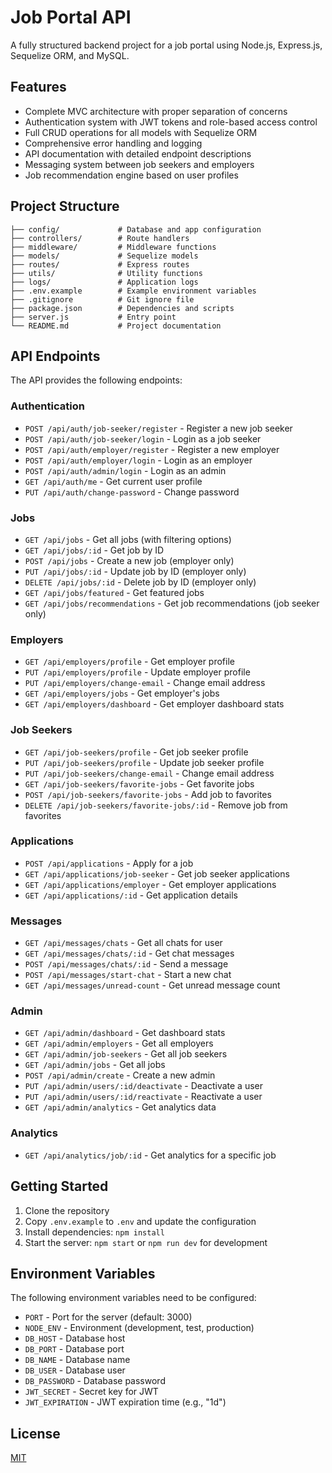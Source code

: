 # Job Portal API

A fully structured backend project for a job portal using Node.js, Express.js, Sequelize ORM, and MySQL.

## Features

- Complete MVC architecture with proper separation of concerns
- Authentication system with JWT tokens and role-based access control
- Full CRUD operations for all models with Sequelize ORM
- Comprehensive error handling and logging
- API documentation with detailed endpoint descriptions
- Messaging system between job seekers and employers
- Job recommendation engine based on user profiles

## Project Structure

```
├── config/             # Database and app configuration
├── controllers/        # Route handlers
├── middleware/         # Middleware functions
├── models/             # Sequelize models
├── routes/             # Express routes
├── utils/              # Utility functions
├── logs/               # Application logs
├── .env.example        # Example environment variables
├── .gitignore          # Git ignore file
├── package.json        # Dependencies and scripts
├── server.js           # Entry point
└── README.md           # Project documentation
```

## API Endpoints

The API provides the following endpoints:

### Authentication

- `POST /api/auth/job-seeker/register` - Register a new job seeker
- `POST /api/auth/job-seeker/login` - Login as a job seeker
- `POST /api/auth/employer/register` - Register a new employer
- `POST /api/auth/employer/login` - Login as an employer
- `POST /api/auth/admin/login` - Login as an admin
- `GET /api/auth/me` - Get current user profile
- `PUT /api/auth/change-password` - Change password

### Jobs

- `GET /api/jobs` - Get all jobs (with filtering options)
- `GET /api/jobs/:id` - Get job by ID
- `POST /api/jobs` - Create a new job (employer only)
- `PUT /api/jobs/:id` - Update job by ID (employer only)
- `DELETE /api/jobs/:id` - Delete job by ID (employer only)
- `GET /api/jobs/featured` - Get featured jobs
- `GET /api/jobs/recommendations` - Get job recommendations (job seeker only)

### Employers

- `GET /api/employers/profile` - Get employer profile
- `PUT /api/employers/profile` - Update employer profile
- `PUT /api/employers/change-email` - Change email address
- `GET /api/employers/jobs` - Get employer's jobs
- `GET /api/employers/dashboard` - Get employer dashboard stats

### Job Seekers

- `GET /api/job-seekers/profile` - Get job seeker profile
- `PUT /api/job-seekers/profile` - Update job seeker profile
- `PUT /api/job-seekers/change-email` - Change email address
- `GET /api/job-seekers/favorite-jobs` - Get favorite jobs
- `POST /api/job-seekers/favorite-jobs` - Add job to favorites
- `DELETE /api/job-seekers/favorite-jobs/:id` - Remove job from favorites

### Applications

- `POST /api/applications` - Apply for a job
- `GET /api/applications/job-seeker` - Get job seeker applications
- `GET /api/applications/employer` - Get employer applications
- `GET /api/applications/:id` - Get application details

### Messages

- `GET /api/messages/chats` - Get all chats for user
- `GET /api/messages/chats/:id` - Get chat messages
- `POST /api/messages/chats/:id` - Send a message
- `POST /api/messages/start-chat` - Start a new chat
- `GET /api/messages/unread-count` - Get unread message count

### Admin

- `GET /api/admin/dashboard` - Get dashboard stats
- `GET /api/admin/employers` - Get all employers
- `GET /api/admin/job-seekers` - Get all job seekers
- `GET /api/admin/jobs` - Get all jobs
- `POST /api/admin/create` - Create a new admin
- `PUT /api/admin/users/:id/deactivate` - Deactivate a user
- `PUT /api/admin/users/:id/reactivate` - Reactivate a user
- `GET /api/admin/analytics` - Get analytics data

### Analytics

- `GET /api/analytics/job/:id` - Get analytics for a specific job

## Getting Started

1. Clone the repository
2. Copy `.env.example` to `.env` and update the configuration
3. Install dependencies: `npm install`
4. Start the server: `npm start` or `npm run dev` for development

## Environment Variables

The following environment variables need to be configured:

- `PORT` - Port for the server (default: 3000)
- `NODE_ENV` - Environment (development, test, production)
- `DB_HOST` - Database host
- `DB_PORT` - Database port
- `DB_NAME` - Database name
- `DB_USER` - Database user
- `DB_PASSWORD` - Database password
- `JWT_SECRET` - Secret key for JWT
- `JWT_EXPIRATION` - JWT expiration time (e.g., "1d")

## License

[MIT](LICENSE)
